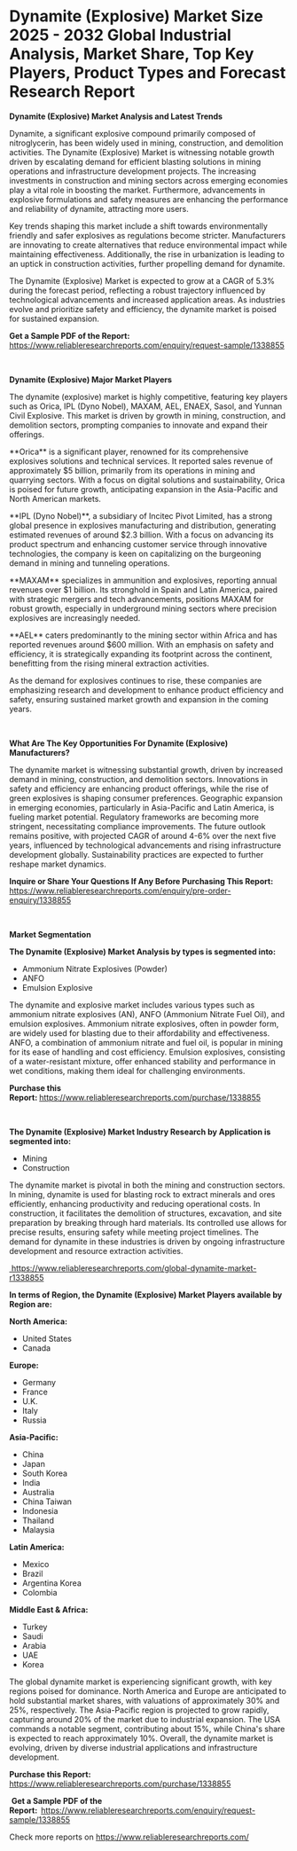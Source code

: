<p><h1>Dynamite (Explosive) Market Size 2025 - 2032 Global Industrial Analysis, Market Share, Top Key Players, Product Types and Forecast Research Report</h1></p><p><strong>Dynamite (Explosive) Market Analysis and Latest Trends</strong></p>
<p><p>Dynamite, a significant explosive compound primarily composed of nitroglycerin, has been widely used in mining, construction, and demolition activities. The Dynamite (Explosive) Market is witnessing notable growth driven by escalating demand for efficient blasting solutions in mining operations and infrastructure development projects. The increasing investments in construction and mining sectors across emerging economies play a vital role in boosting the market. Furthermore, advancements in explosive formulations and safety measures are enhancing the performance and reliability of dynamite, attracting more users.</p><p>Key trends shaping this market include a shift towards environmentally friendly and safer explosives as regulations become stricter. Manufacturers are innovating to create alternatives that reduce environmental impact while maintaining effectiveness. Additionally, the rise in urbanization is leading to an uptick in construction activities, further propelling demand for dynamite.</p><p>The Dynamite (Explosive) Market is expected to grow at a CAGR of 5.3% during the forecast period, reflecting a robust trajectory influenced by technological advancements and increased application areas. As industries evolve and prioritize safety and efficiency, the dynamite market is poised for sustained expansion.</p></p>
<p><strong>Get a Sample PDF of the Report:&nbsp;</strong> <a href="https://www.reliableresearchreports.com/enquiry/request-sample/1338855?utm_campaign=2181&utm_medium=2&utm_source=Github&utm_content=ia&utm_term=03022025&utm_id=dynamite-explosive">https://www.reliableresearchreports.com/enquiry/request-sample/1338855</a></p>
<p>&nbsp;</p>
<p><strong>Dynamite (Explosive) Major Market Players</strong></p>
<p><p>The dynamite (explosive) market is highly competitive, featuring key players such as Orica, IPL (Dyno Nobel), MAXAM, AEL, ENAEX, Sasol, and Yunnan Civil Explosive. This market is driven by growth in mining, construction, and demolition sectors, prompting companies to innovate and expand their offerings.</p><p>**Orica** is a significant player, renowned for its comprehensive explosives solutions and technical services. It reported sales revenue of approximately $5 billion, primarily from its operations in mining and quarrying sectors. With a focus on digital solutions and sustainability, Orica is poised for future growth, anticipating expansion in the Asia-Pacific and North American markets.</p><p>**IPL (Dyno Nobel)**, a subsidiary of Incitec Pivot Limited, has a strong global presence in explosives manufacturing and distribution, generating estimated revenues of around $2.3 billion. With a focus on advancing its product spectrum and enhancing customer service through innovative technologies, the company is keen on capitalizing on the burgeoning demand in mining and tunneling operations.</p><p>**MAXAM** specializes in ammunition and explosives, reporting annual revenues over $1 billion. Its stronghold in Spain and Latin America, paired with strategic mergers and tech advancements, positions MAXAM for robust growth, especially in underground mining sectors where precision explosives are increasingly needed.</p><p>**AEL** caters predominantly to the mining sector within Africa and has reported revenues around $600 million. With an emphasis on safety and efficiency, it is strategically expanding its footprint across the continent, benefitting from the rising mineral extraction activities.</p><p>As the demand for explosives continues to rise, these companies are emphasizing research and development to enhance product efficiency and safety, ensuring sustained market growth and expansion in the coming years.</p></p>
<p>&nbsp;</p>
<p><strong>What Are The Key Opportunities For Dynamite (Explosive) Manufacturers?</strong></p>
<p><p>The dynamite market is witnessing substantial growth, driven by increased demand in mining, construction, and demolition sectors. Innovations in safety and efficiency are enhancing product offerings, while the rise of green explosives is shaping consumer preferences. Geographic expansion in emerging economies, particularly in Asia-Pacific and Latin America, is fueling market potential. Regulatory frameworks are becoming more stringent, necessitating compliance improvements. The future outlook remains positive, with projected CAGR of around 4-6% over the next five years, influenced by technological advancements and rising infrastructure development globally. Sustainability practices are expected to further reshape market dynamics.</p></p>
<p><strong>Inquire or Share Your Questions If Any Before Purchasing This Report:</strong> <a href="https://www.reliableresearchreports.com/enquiry/pre-order-enquiry/1338855?utm_campaign=2181&utm_medium=2&utm_source=Github&utm_content=ia&utm_term=03022025&utm_id=dynamite-explosive">https://www.reliableresearchreports.com/enquiry/pre-order-enquiry/1338855</a></p>
<p>&nbsp;</p>
<p><strong>Market Segmentation</strong></p>
<p><strong>The Dynamite (Explosive) Market Analysis by types is segmented into:</strong></p>
<p><ul><li>Ammonium Nitrate Explosives (Powder)</li><li>ANFO</li><li>Emulsion Explosive</li></ul></p>
<p><p>The dynamite and explosive market includes various types such as ammonium nitrate explosives (AN), ANFO (Ammonium Nitrate Fuel Oil), and emulsion explosives. Ammonium nitrate explosives, often in powder form, are widely used for blasting due to their affordability and effectiveness. ANFO, a combination of ammonium nitrate and fuel oil, is popular in mining for its ease of handling and cost efficiency. Emulsion explosives, consisting of a water-resistant mixture, offer enhanced stability and performance in wet conditions, making them ideal for challenging environments.</p></p>
<p><strong>Purchase this Report:&nbsp;</strong><a href="https://www.reliableresearchreports.com/purchase/1338855?utm_campaign=2181&utm_medium=2&utm_source=Github&utm_content=ia&utm_term=03022025&utm_id=dynamite-explosive">https://www.reliableresearchreports.com/purchase/1338855</a></p>
<p>&nbsp;</p>
<p><strong>The Dynamite (Explosive) Market Industry Research by Application is segmented into:</strong></p>
<p><ul><li>Mining</li><li>Construction</li></ul></p>
<p><p>The dynamite market is pivotal in both the mining and construction sectors. In mining, dynamite is used for blasting rock to extract minerals and ores efficiently, enhancing productivity and reducing operational costs. In construction, it facilitates the demolition of structures, excavation, and site preparation by breaking through hard materials. Its controlled use allows for precise results, ensuring safety while meeting project timelines. The demand for dynamite in these industries is driven by ongoing infrastructure development and resource extraction activities.</p></p>
<p><a href="https://www.reliableresearchreports.com/global-dynamite-market-r1338855?utm_campaign=2181&utm_medium=2&utm_source=Github&utm_content=ia&utm_term=03022025&utm_id=dynamite-explosive">&nbsp;https://www.reliableresearchreports.com/global-dynamite-market-r1338855</a></p>
<p><strong>In terms of Region, the Dynamite (Explosive) Market Players available by Region are:</strong></p>
<p>
    <p> <strong> North America: </strong>
        <ul>
            <li>United States</li>
            <li>Canada</li>
        </ul>
        </p> 
    <p> <strong> Europe: </strong>
        <ul>
            <li>Germany</li>
            <li>France</li>
            <li>U.K.</li>
            <li>Italy</li>
            <li>Russia</li>
        </ul>
        </p> 
    <p> <strong> Asia-Pacific: </strong>
        <ul>
            <li>China</li>
            <li>Japan</li>
            <li>South Korea</li>
            <li>India</li>
            <li>Australia</li>
            <li>China Taiwan</li>
            <li>Indonesia</li>
            <li>Thailand</li>
            <li>Malaysia</li>
        </ul>
        </p> 
    <p> <strong> Latin America: </strong>
        <ul>
            <li>Mexico</li>
            <li>Brazil</li>
            <li>Argentina Korea</li>
            <li>Colombia</li>
        </ul>
        </p> 
    <p> <strong> Middle East & Africa: </strong>
        <ul>
            <li>Turkey</li>
            <li>Saudi</li>
            <li>Arabia</li>
            <li>UAE</li>
            <li>Korea</li>
        </ul>
    </p>
    </p>
<p><p>The global dynamite market is experiencing significant growth, with key regions poised for dominance. North America and Europe are anticipated to hold substantial market shares, with valuations of approximately 30% and 25%, respectively. The Asia-Pacific region is projected to grow rapidly, capturing around 20% of the market due to industrial expansion. The USA commands a notable segment, contributing about 15%, while China's share is expected to reach approximately 10%. Overall, the dynamite market is evolving, driven by diverse industrial applications and infrastructure development.</p></p>
<p><strong>Purchase this Report: </strong><a href="https://www.reliableresearchreports.com/purchase/1338855?utm_campaign=2181&utm_medium=2&utm_source=Github&utm_content=ia&utm_term=03022025&utm_id=dynamite-explosive">https://www.reliableresearchreports.com/purchase/1338855</a></p>
<p>&nbsp;<strong>Get a Sample PDF of the Report:&nbsp;&nbsp;</strong><a href="https://www.reliableresearchreports.com/enquiry/request-sample/1338855?utm_campaign=2181&utm_medium=2&utm_source=Github&utm_content=ia&utm_term=03022025&utm_id=dynamite-explosive">https://www.reliableresearchreports.com/enquiry/request-sample/1338855</a></p>
<p><strong></strong></p>
<p>Check more reports on <a href="https://www.reliableresearchreports.com/?utm_campaign=2181&utm_medium=2&utm_source=Github&utm_content=ia&utm_term=03022025&utm_id=dynamite-explosive">https://www.reliableresearchreports.com/</a></p>